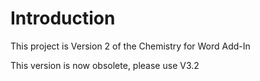 # Introduction
This project is Version 2 of the Chemistry for Word Add-In

This version is now obsolete, please use V3.2
